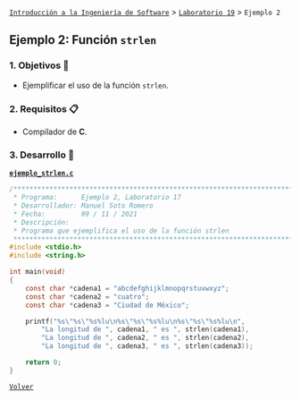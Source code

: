 [`Introducción a la Ingeniería de Software`](../../README.md) > [`Laboratorio 19`](../README.md) > `Ejemplo 2`

## Ejemplo 2: Función `strlen`

### 1. Objetivos :dart:

- Ejemplificar el uso de la función `strlen`.

### 2. Requisitos :clipboard:

- Compilador de __C__.

### 3. Desarrollo :rocket:

**[`ejemplo_strlen.c`](codigos/ejemplo_strlen.c)**

```c
/*******************************************************************************
 * Programa:      Ejemplo 2, Laboratorio 17                                    *
 * Desarrollador: Manuel Soto Romero                                           *
 * Fecha:         09 / 11 / 2021                                               *
 * Descripción:                                                                *
 * Programa que ejemplifica el uso de la función strlen                        *
 ******************************************************************************/
#include <stdio.h>
#include <string.h>

int main(void)
{
    const char *cadena1 = "abcdefghijklmnopqrstuvwxyz";
    const char *cadena2 = "cuatro";
    const char *cadena3 = "Ciudad de México";

    printf("%s\"%s\"%s%lu\n%s\"%s\"%s%lu\n%s\"%s\"%s%lu\n",
        "La longitud de ", cadena1, " es ", strlen(cadena1),
        "La longitud de ", cadena2, " es ", strlen(cadena2),
        "La longitud de ", cadena3, " es ", strlen(cadena3));

    return 0;
}
```

   
[`Volver`](../README.md)
